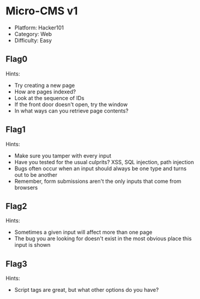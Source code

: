 # Micro-CMS v1 
- Platform: Hacker101
- Category: Web 
- Difficulty: Easy 

## Flag0 
Hints:
- Try creating a new page
- How are pages indexed?
- Look at the sequence of IDs
- If the front door doesn't open, try the window
- In what ways can you retrieve page contents?

## Flag1 
Hints:
- Make sure you tamper with every input
- Have you tested for the usual culprits? XSS, SQL injection, path injection
- Bugs often occur when an input should always be one type and turns out to be another
- Remember, form submissions aren't the only inputs that come from browsers

## Flag2 
Hints:
- Sometimes a given input will affect more than one page
- The bug you are looking for doesn't exist in the most obvious place this input is shown

## Flag3 
Hints:
- Script tags are great, but what other options do you have?

